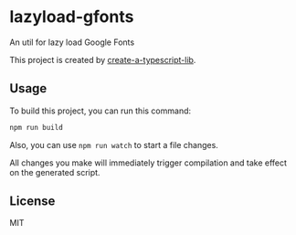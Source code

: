 # lazyload-gfonts

An util for lazy load Google Fonts

This project is created by [create-a-typescript-lib](https://github.com/backrunner/create-a-typescript-lib).

## Usage

To build this project, you can run this command:

```bash
npm run build
```

Also, you can use `npm run watch` to start a file changes.

All changes you make will immediately trigger compilation and take effect on the generated script.

## License

MIT
